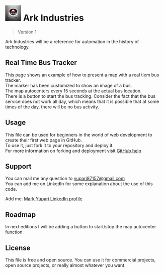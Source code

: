<h1><img src="./logo12.jpg" alt=personal logo" width=50> Ark Industries</h1>

> Version 1

Ark Industries will be a reference for automation in the history of technology.

## Real Time Bus Tracker

This page shows an example of how to present a map with a real tiem bus tracker.  
The marker has been customized to show an image of a bus.  
The map autocenters every 15 seconds at the actual bus location.  
There is a button to start the bus tracking.
Consider the fact that the bus service does not work all day, which means that it is possible that at some times of the day, there will be no bus activity.  

## Usage

This file can be used for beginners in the world of web development to create their first web page in GitHub.  
To use it, just fork it to your repository and deploy it.  
For more information on forking and deployment visit <a href="https://docs.github.com/en">GitHub help</a>

## Support

You can mail me any question to yupari87157@gmail.com  
You can add me on LinkedIn for some explanation about the use of this code.  
<p>Add me: <a href="https://www.linkedin.com/in/markyupariruiz/" target="_blank">Mark Yupari LinkedIn profile</a></p>

## Roadmap

In next editions I will be adding a button to start/stop the map autocenter function.

## License

This file is free and open source. You can use it for commercial projects, open source projects, or really almost whatever you want.

